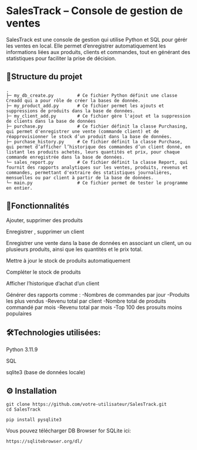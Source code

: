 # SalesTrack – Console de gestion de ventes

SalesTrack est une console de gestion qui utilise  Python et SQL pour gérér les ventes en local. Elle permet d’enregistrer automatiquement les informations liées aux produits, clients et commandes, tout en générant des statistiques pour faciliter la prise de décision.



## 📂Structure du projet
``` SalesTrack/
.
├─ my_db_create.py         # Ce fichier Python définit une classe Creadd qui a pour rôle de créer la bases de donnée.
├─ my_product_add.py       # Ce fichier permet les ajouts et suppressions de produits dans la base de données.
├─ my_client_add.py        # Ce fichier gère l'ajout et la suppression de clients dans la base de données
├─ purchase.py             # Ce fichier définit la classe Purchasing, qui permet d'enregistrer une vente (commande client) et de réapprovisionner le stock d’un produit dans la base de données.
├─ purchase_history.py     # Ce fichier définit la classe Purchase, qui permet d’afficher l’historique des commandes d’un client donné, en listant les produits achetés, leurs quantités et prix, pour chaque commande enregistrée dans la base de données.
└─ sales_report.py         # Ce fichier définit la classe Report, qui fournit des rapports analytiques sur les ventes, produits, revenus et commandes, permettant d'extraire des statistiques journalières, mensuelles ou par client à partir de la base de données.
└─ main.py                 # Ce fichier permet de tester le programme en entier.
```


## 🚀Fonctionnalités

Ajouter, supprimer des produits

Enregistrer , supprimer un client

Enregistrer une vente dans la base de données en associant un client, un ou plusieurs produits, ainsi que les quantités et le prix total.

Mettre à jour le stock de produits automatiquement

Compléter le stock de produits 

Afficher l’historique d’achat d’un client

Générer des rapports comme :
  -Nombres de commandes par jour
  -Produits les plus vendus
  -Revenu total par client
  -Nombre total de produits commandé par mois
  -Revenu total par mois
  -Top 100 des prosuits  moins populaires


## 🛠️Technologies utilisées:
  Python 3.11.9
  
  SQL
  
  sqlite3 (base de données locale)


## ⚙️ Installation
  ```
git clone https://github.com/votre-utilisateur/SalesTrack.git
cd SalesTrack
```
```
pip install pysqlite3
```
Vous pouvez télécharger DB Browser for SQLite ici:
```
https://sqlitebrowser.org/dl/
```


